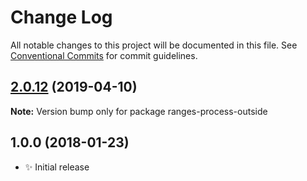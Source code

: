 # Change Log

All notable changes to this project will be documented in this file.
See [Conventional Commits](https://conventionalcommits.org) for commit guidelines.

## [2.0.12](https://gitlab.com/codsen/codsen/compare/ranges-process-outside@2.0.11...ranges-process-outside@2.0.12) (2019-04-10)

**Note:** Version bump only for package ranges-process-outside





## 1.0.0 (2018-01-23)

- ✨ Initial release
